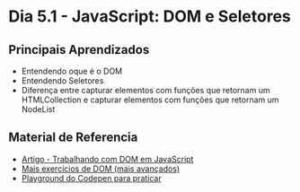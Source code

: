 # Dia 5.1 - JavaScript: DOM e Seletores
## Principais Aprendizados 

* Entendendo oque é o DOM
* Entendendo Seletores
* Diferença entre capturar elementos com funções que retornam um HTMLCollection e capturar elementos com funções que retornam um NodeList

## Material de Referencia

* [Artigo - Trabalhando com DOM em JavaScript](https://www.devmedia.com.br/trabalhando-com-dom-em-javascript/29039)
* [Mais exercícios de DOM (mais avançados)](https://www.w3resource.com/javascript-exercises/javascript-dom-exercises.php)
* [Playground do Codepen para praticar](https://codepen.io/andrewatts85/pen/rjmVBG)